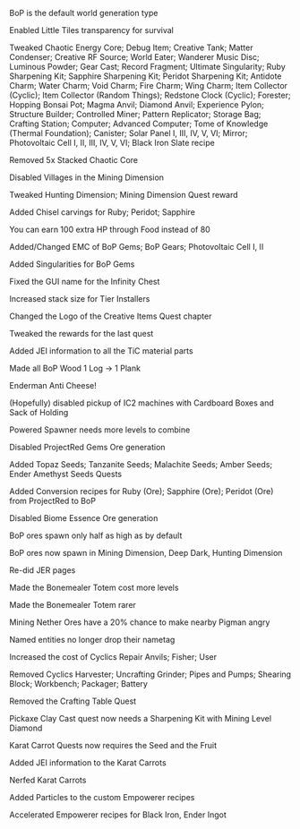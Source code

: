 BoP is the default world generation type

Enabled Little Tiles transparency for survival

Tweaked Chaotic Energy Core; Debug Item; Creative Tank; Matter Condenser; Creative RF Source; World Eater; Wanderer Music Disc; Luminous Powder; Gear Cast; Record Fragment; Ultimate Singularity; Ruby Sharpening Kit; Sapphire Sharpening Kit; Peridot Sharpening Kit; Antidote Charm; Water Charm; Void Charm; Fire Charm; Wing Charm; Item Collector (Cyclic); Item Collector (Random Things); Redstone Clock (Cyclic); Forester; Hopping Bonsai Pot; Magma Anvil; Diamond Anvil; Experience Pylon; Structure Builder; Controlled Miner; Pattern Replicator; Storage Bag; Crafting Station; Computer; Advanced Computer; Tome of Knowledge (Thermal Foundation); Canister; Solar Panel I, III, IV, V, VI; Mirror; Photovoltaic Cell I, II, III, IV, V, VI; Black Iron Slate recipe

Removed 5x Stacked Chaotic Core

Disabled Villages in the Mining Dimension

Tweaked Hunting Dimension; Mining Dimension Quest reward

Added Chisel carvings for Ruby; Peridot; Sapphire

You can earn 100 extra HP through Food instead of 80

Added/Changed EMC of BoP Gems; BoP Gears; Photovoltaic Cell I, II



Added Singularities for BoP Gems

Fixed the GUI name for the Infinity Chest

Increased stack size for Tier Installers

Changed the Logo of the Creative Items Quest chapter

Tweaked the rewards for the last quest

Added JEI information to all the TiC material parts

Made all BoP Wood 1 Log -> 1 Plank

Enderman Anti Cheese!

(Hopefully) disabled pickup of IC2 machines with Cardboard Boxes and Sack of Holding

Powered Spawner needs more levels to combine

Disabled ProjectRed Gems Ore generation

Added Topaz Seeds; Tanzanite Seeds; Malachite Seeds; Amber Seeds; Ender Amethyst Seeds Quests

Added Conversion recipes for Ruby (Ore); Sapphire (Ore); Peridot (Ore) from ProjectRed to BoP

Disabled Biome Essence Ore generation

BoP ores spawn only half as high as by default

BoP ores now spawn in Mining Dimension, Deep Dark, Hunting Dimension

Re-did JER pages

Made the Bonemealer Totem cost more levels

Made the Bonemealer Totem rarer

Mining Nether Ores have a 20% chance to make nearby Pigman angry

Named entities no longer drop their nametag

Increased the cost of Cyclics Repair Anvils; Fisher; User

Removed Cyclics Harvester; Uncrafting Grinder; Pipes and Pumps; Shearing Block; Workbench; Packager; Battery

Removed the Crafting Table Quest

Pickaxe Clay Cast quest now needs a Sharpening Kit with Mining Level Diamond

Karat Carrot Quests now requires the Seed and the Fruit

Added JEI information to the Karat Carrots

Nerfed Karat Carrots

Added Particles to the custom Empowerer recipes

Accelerated Empowerer recipes for Black Iron, Ender Ingot
